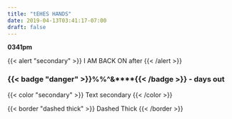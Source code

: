 ```yaml
---
title: "tEHES HANDS"
date: 2019-04-13T03:41:17-07:00
draft: false
---
```


**0341pm**

{{< alert "secondary" >}}
I AM BACK ON after
{{< /alert >}}

<h3>{{< badge "danger" >}}%%^&****{{< /badge >}} - days out </h3>

{{< color "secondary" >}}
Text secondary
{{< /color >}}

{{< border "dashed thick" >}}
Dashed Thick
{{< /border >}}
